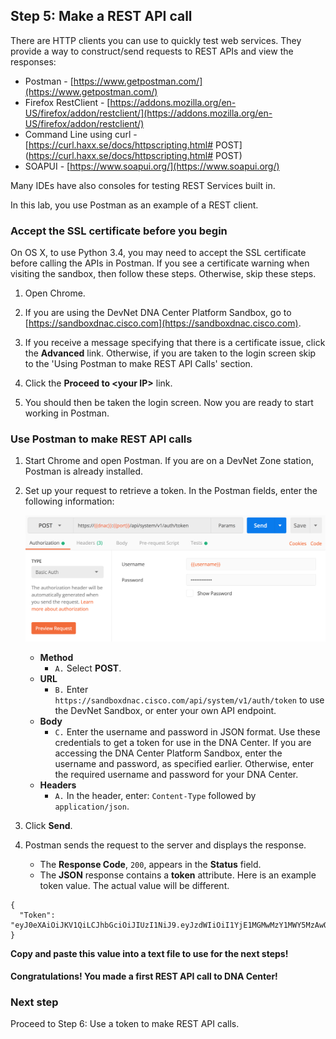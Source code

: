 ## Step 5: Make a REST API call

There are HTTP clients you can use to quickly test web services. They provide a way to construct/send requests to REST APIs and view the responses:

* Postman - [https://www.getpostman.com/](https://www.getpostman.com/)
* Firefox RestClient - [https://addons.mozilla.org/en-US/firefox/addon/restclient/](https://addons.mozilla.org/en-US/firefox/addon/restclient/)
* Command Line using curl  - [https://curl.haxx.se/docs/httpscripting.html# POST](https://curl.haxx.se/docs/httpscripting.html# POST)
* SOAPUI - [https://www.soapui.org/](https://www.soapui.org/)

Many IDEs have also consoles for testing REST Services built in.

In this lab, you use Postman as an example of a REST client.

### Accept the SSL certificate before you begin
On OS X, to use Python 3.4, you may need to accept the SSL certificate before calling the APIs in Postman. If you see a certificate warning when visiting the sandbox, then follow these steps. Otherwise, skip these steps.

1. Open Chrome.

2. If you are using the DevNet DNA Center Platform Sandbox, go to [https://sandboxdnac.cisco.com](https://sandboxdnac.cisco.com).

3. If you receive a message specifying that there is a certificate issue, click the **Advanced** link. Otherwise, if you are taken to the login screen skip to the 'Using Postman to make REST API Calls' section.

4. Click the **Proceed to &lt;your IP>** link.

5. You should then be taken the login screen. Now you are ready to start working in Postman.

### Use Postman to make REST API calls

1. Start Chrome and open Postman. If you are on a DevNet Zone station, Postman is already installed.

2. Set up your request to retrieve a token. In the Postman fields, enter the following information:

   ![](assets/images/postman1.png)

	* **Method**
		* ``A.``  Select **POST**.
	* **URL**
		* ``B.`` Enter `https://sandboxdnac.cisco.com/api/system/v1/auth/token` to use the DevNet Sandbox, or enter your own API endpoint.
	* **Body**
		* ``C.`` Enter the username and password in JSON format. Use these credentials to get a token for use in the DNA Center. If you are accessing the DNA Center Platform Sandbox, enter the username and password, as specified earlier. Otherwise, enter the required username and password for your DNA Center.
	* **Headers**
		* ``A.`` In the header, enter: `Content-Type`  followed by `application/json`.
3. Click **Send**.
4. Postman sends the request to the server and displays the response.
	* The **Response Code**, `200`, appears in the **Status** field.
	* The **JSON** response contains a **token** attribute. Here is an example token value. The actual value will be different.

  ```
  {
    "Token": "eyJ0eXAiOiJKV1QiLCJhbGciOiJIUzI1NiJ9.eyJzdWIiOiI1YjE1MGMwMzY1MWY5MzAwOGFjZDEzZGIiLCJhdXRoU291cmNlIjoiaW50ZXJuYWwiLCJ0ZW5hbnROYW1lIjoiVE5UMCIsInJvbGVzIjpbIjViMTNmY2ZhNjUxZjkzMDA4YWNkMDcwOSJdLCJ0ZW5hbnRJZCI6IjViMTNmY2Y5NjUxZjkzMDA4YWNkMDcwMiIsImV4cCI6MTUyODg0MTE1OCwidXNlcm5hbWUiOiJkZXZuZXR1c2VyIn0.rK54CBNlua7AjRT7rtWIV6jzpGTNK7OUTs10t8MDGoF"
  }
  ```
   **Copy and paste this value into a text file to use for the next steps!**

#### Congratulations! You made a first REST API call to DNA Center!

### Next step

Proceed to Step 6: Use a token to make REST API calls.
